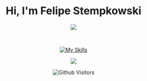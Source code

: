 

<div>
  <h1 align='center'>Hi, I'm Felipe Stempkowski</h1>
</div>

<div align='center'>

![](https://github-readme-stats.vercel.app/api/top-langs/?username=felipestemp&theme=blue-green&hide_border=false&include_all_commits=true&count_private=true&layout=donut)

</div>

<div align="center">
  <a href="https://github.com/FelipeStemp">
</div>

 <div align="center"><br>

[![My Skills](https://skillicons.dev/icons?i=js,ts,cs,python,html,nodejs,react,css&perline=4)](https://skillicons.dev)

</div>

 <div align="center">
  <a href="www.linkedin.com/in/felipe-stempkowski" target="_blank"><img src="https://img.shields.io/badge/-LinkedIn-%230077B5?style=for-the-badge&logo=linkedin&logoColor=white" target="_blank"></a> 
   
  ![Github Visitors](https://komarev.com/ghpvc/?username=FelipeStemp)
</div>
